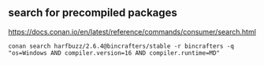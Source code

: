 
## search for precompiled packages

https://docs.conan.io/en/latest/reference/commands/consumer/search.html
```
conan search harfbuzz/2.6.4@bincrafters/stable -r bincrafters -q "os=Windows AND compiler.version=16 AND compiler.runtime=MD"
```

